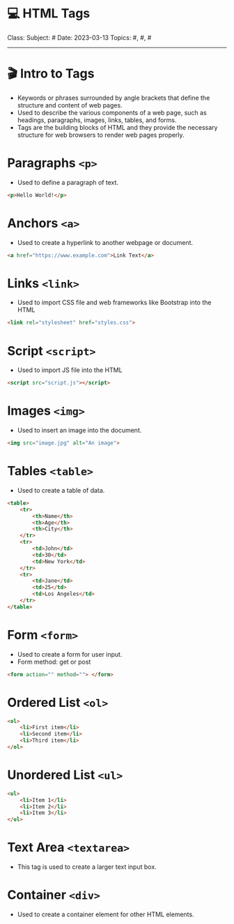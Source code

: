 # 💻 HTML Tags
Class: <a href="" target="_blank"> </a>
Subject: #
Date: 2023-03-13
Topics: #, #, # 

---

# 🎬 Intro to Tags
- Keywords or phrases surrounded by angle brackets that define the structure and content of web pages. 
- Used to describe the various components of a web page, such as headings, paragraphs, images, links, tables, and forms. 
- Tags are the building blocks of HTML and they provide the necessary structure for web browsers to render web pages properly.

# Paragraphs `<p>`
- Used to define a paragraph of text.
```html
<p>Hello World!</p>
```

# Anchors `<a>`
- Used to create a hyperlink to another webpage or document.
```html
<a href="https://www.example.com">Link Text</a>
```

# Links `<link>`
- Used to import CSS file and web frameworks like Bootstrap into the HTML
```html
<link rel="stylesheet" href="styles.css">
```

# Script `<script>`
- Used to import JS file into the HTML
```html
<script src="script.js"></script>
```

# Images `<img>`
- Used to insert an image into the document.
```html
<img src="image.jpg" alt="An image">
```

# Tables `<table>`
- Used to create a table of data.
```html
<table>
	<tr>
		<th>Name</th>
		<th>Age</th>
		<th>City</th>
	</tr>
	<tr>
		<td>John</td>
		<td>30</td>
		<td>New York</td>
	</tr>
	<tr>
		<td>Jane</td>
		<td>25</td>
		<td>Los Angeles</td>
	</tr>
</table>
```

# Form `<form>`
- Used to create a form for user input.
- Form method: get or post
```html
<form action="" method=""> </form>
```

# Ordered List `<ol>`
```html
<ol>
	<li>First item</li>
	<li>Second item</li>
	<li>Third item</li>
</ol>
```

# Unordered List `<ul>`
```html
<ul>
	<li>Item 1</li>
	<li>Item 2</li>
	<li>Item 3</li>
</ul>
```

# Text Area `<textarea>`
- This tag is used to create a larger text input box.
    
# Container `<div>` 
- Used to create a container element for other HTML elements.
